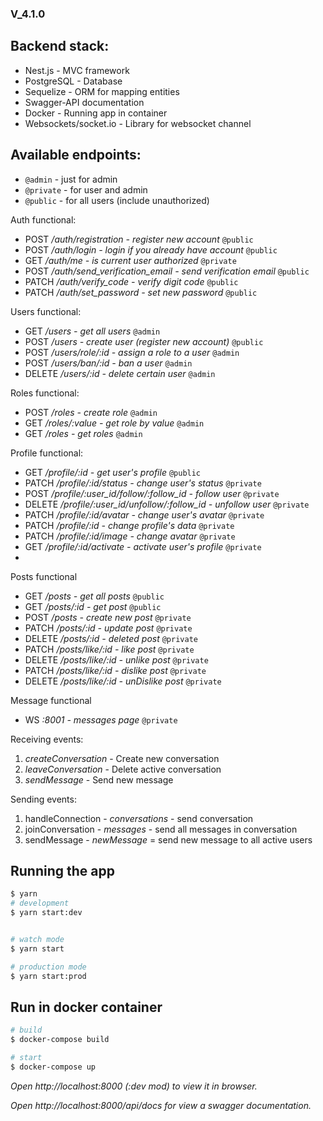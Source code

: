 ### V_4.1.0

## Backend stack:

* Nest.js - MVC framework
* PostgreSQL - Database
* Sequelize - ORM for mapping entities
* Swagger-API documentation
* Docker - Running app in container
* Websockets/socket.io - Library for websocket channel

## Available endpoints:

- ```@admin``` - just for admin
- ```@private``` - for user and admin
- ```@public``` - for all users (include unauthorized)

Auth functional:

- POST */auth/registration - register new account* ```@public```
- POST */auth/login - login if you already have account* ```@public```
- GET */auth/me - is current user authorized* ```@private```
- POST */auth/send_verification_email - send verification email* ```@public```
- PATCH */auth/verify_code - verify digit code* ```@public```
- PATCH */auth/set_password - set new password* ```@public```

Users functional:

- GET */users - get all users* ```@admin```
- POST */users - create user (register new account)* ```@public```
- POST */users/role/:id - assign a role to a user* ```@admin```
- POST */users/ban/:id - ban a user* ```@admin```
- DELETE */users/:id - delete certain user* ```@admin```

Roles functional:

- POST */roles - create role* ```@admin```
- GET */roles/:value - get role by value* ```@admin```
- GET */roles - get roles* ```@admin```

Profile functional:

- GET */profile/:id - get user's profile* ```@public```
- PATCH */profile/:id/status - change user's status* ```@private```
- POST */profile/:user_id/follow/:follow_id - follow user* ```@private```
- DELETE */profile/:user_id/unfollow/:follow_id - unfollow user* ```@private```
- PATCH */profile/:id/avatar - change user's avatar* ```@private```
- PATCH */profile/:id - change profile's data* ```@private```
- PATCH */profile/:id/image - change avatar* ```@private```
- GET */profile/:id/activate - activate user's profile* ```@private```
-

Posts functional

- GET */posts - get all posts* ```@public```
- GET */posts/:id - get post* ```@public```
- POST */posts - create new post* ```@private```
- PATCH */posts/:id - update post* ```@private```
- DELETE */posts/:id - deleted post* ```@private```
- PATCH */posts/like/:id - like post* ```@private```
- DELETE */posts/like/:id - unlike post* ```@private```
- PATCH */posts/like/:id - dislike post* ```@private```
- DELETE */posts/like/:id - unDislike post* ```@private```

Message functional

- WS *:8001 - messages page* ```@private```

Receiving events:

1. *createConversation* - Create new conversation
2. *leaveConversation* - Delete active conversation
3. *sendMessage* - Send new message

Sending events:

1. handleConnection - *conversations* - send conversation
2. joinConversation - *messages* - send all messages in conversation
3. sendMessage - *newMessage* = send new message to all active users

## Running the app

```bash
$ yarn
# development
$ yarn start:dev
```

```bash

# watch mode
$ yarn start
```

```bash
# production mode
$ yarn start:prod
```

## Run in docker container

```bash
# build
$ docker-compose build
```

```bash
# start
$ docker-compose up
```

*Open http://localhost:8000 (:dev mod) to view it in browser.*

*Open *http://localhost:8000/api/docs* for view a swagger documentation.*
